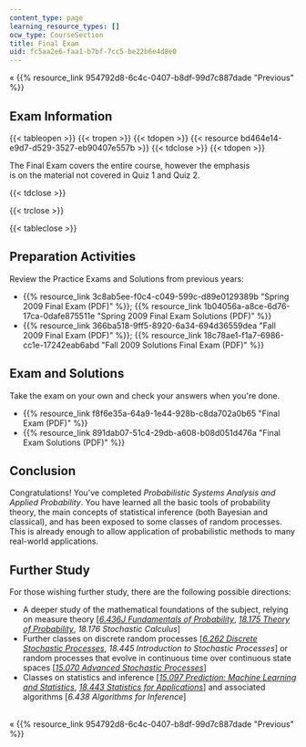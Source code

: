 ```yaml
---
content_type: page
learning_resource_types: []
ocw_type: CourseSection
title: Final Exam
uid: fc5aa2e6-faa1-b7bf-7cc5-be22b6e4d8e0
---
```


« {{% resource_link 954792d8-6c4c-0407-b8df-99d7c887dade "Previous" %}}

Exam Information
----------------

{{< tableopen >}}
{{< tropen >}}
{{< tdopen >}}
{{< resource bd464e14-e9d7-d529-3527-eb90407e557b >}}
{{< tdclose >}}
{{< tdopen >}}


The Final Exam covers the entire course, however the emphasis  
is on the material not covered in Quiz 1 and Quiz 2.


{{< tdclose >}}

{{< trclose >}}

{{< tableclose >}}

Preparation Activities
----------------------

Review the Practice Exams and Solutions from previous years:

*   {{% resource_link 3c8ab5ee-f0c4-c049-599c-d89e0129389b "Spring 2009 Final Exam (PDF)" %}}; {{% resource_link 1b04056a-a8ce-6d76-17ca-0dafe875511e "Spring 2009 Final Exam Solutions (PDF)" %}}
*   {{% resource_link 366ba518-9ff5-8920-6a34-694d36559dea "Fall 2009 Final Exam (PDF)" %}}; {{% resource_link 18c78ae1-f1a7-6986-cc1e-17242eab6abd "Fall 2009 Solutions Final Exam (PDF)" %}}

Exam and Solutions
------------------

Take the exam on your own and check your answers when you're done.

*   {{% resource_link f8f6e35a-64a9-1e44-928b-c8da702a0b65 "Final Exam (PDF)" %}}
*   {{% resource_link 891dab07-51c4-29db-a608-b08d051d476a "Final Exam Solutions (PDF)" %}}

Conclusion
----------

Congratulations! You've completed _Probabilistic Systems Analysis and Applied Probability_. You have learned all the basic tools of probability theory, the main concepts of statistical inference (both Bayesian and classical), and has been exposed to some classes of random processes. This is already enough to allow application of probabilistic methods to many real-world applications.

Further Study
-------------

For those wishing further study, there are the following possible directions:

*   A deeper study of the mathematical foundations of the subject, relying on measure theory \[[_6.436J Fundamentals of Probability_](/courses/6-436j-fundamentals-of-probability-fall-2018), [_18.175 Theory of Probability_](/courses/18-175-theory-of-probability-spring-2014), _18.176 Stochastic Calculus_\]
*   Further classes on discrete random processes \[[_6.262 Discrete Stochastic Processes_](/courses/6-262-discrete-stochastic-processes-spring-2011), _18.445 Introduction to Stochastic Processes_\] or random processes that evolve in continuous time over continuous state spaces \[[_15.070 Advanced Stochastic Processes_](/courses/15-070j-advanced-stochastic-processes-fall-2013)\]
*   Classes on statistics and inference \[[_15.097 Prediction: Machine Learning and Statistics_](/courses/15-097-prediction-machine-learning-and-statistics-spring-2012), [_18.443 Statistics for Applications_](/courses/18-443-statistics-for-applications-fall-2003)\] and associated algorithms \[_6.438 Algorithms for Inference_\]  
     

« {{% resource_link 954792d8-6c4c-0407-b8df-99d7c887dade "Previous" %}}
